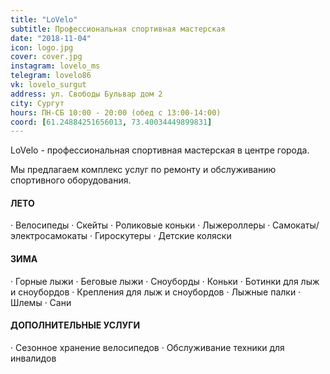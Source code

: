 ```yaml
---
title: "LoVelo"
subtitle: Профессиональная спортивная мастерская
date: "2018-11-04"
icon: logo.jpg
cover: cover.jpg
instagram: lovelo_ms
telegram: lovelo86
vk: lovelo_surgut
address: ул. Свободы Бульвар дом 2
city: Сургут
hours: ПН-СБ 10:00 - 20:00 (обед с 13:00-14:00)
coord: [61.24884251656013, 73.40034449899831]
---
```


LoVelo - профессиональная спортивная мастерская в центре города.

Мы предлагаем комплекс услуг по ремонту и обслуживанию спортивного оборудования.

#### ЛЕТО

· Велосипеды · Скейты · Роликовые коньки · Лыжероллеры · Самокаты/электросамокаты · Гироскутеры · Детские коляски

#### ЗИМА

· Горные лыжи · Беговые лыжи · Сноуборды · Коньки · Ботинки для лыж и сноубордов · Крепления для лыж и сноубордов · Лыжные палки · Шлемы · Сани

#### ДОПОЛНИТЕЛЬНЫЕ УСЛУГИ

· Сезонное хранение велосипедов · Обслуживание техники для инвалидов

